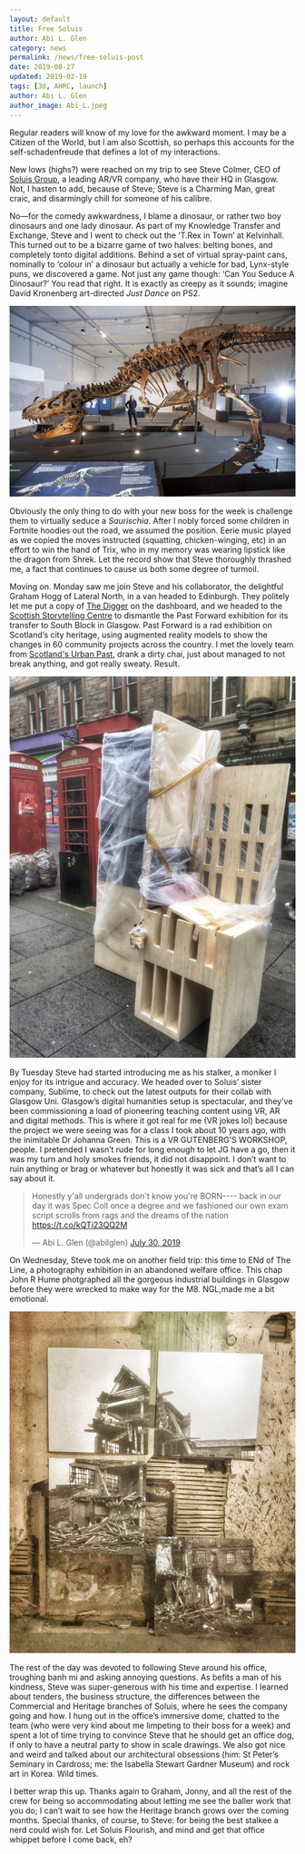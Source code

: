 ```yaml
---
layout: default
title: Free Soluis
author: Abi L. Glen
category: news
permalink: /news/free-soluis-post
date: 2019-08-27
updated: 2019-02-19
tags: [3d, AHRC, launch]
author: Abi L. Glen
author_image: Abi_L.jpeg
---
```


Regular readers will know of my love for the awkward moment. I may be a Citizen of the World, but I am also Scottish, so perhaps this accounts for the self-schadenfreude that defines a lot of my interactions. 

New lows (highs?) were reached on my trip to see Steve Colmer, CEO of <a href="https://www.soluis.com/">Soluis Group</a>, a leading AR/VR company, who have their HQ in Glasgow. Not, I hasten to add, because of Steve; Steve is a Charming Man, great craic, and disarmingly chill for someone of his calibre. 

No—for the comedy awkwardness, I blame a dinosaur, or rather two boy dinosaurs and one lady dinosaur. As part of my Knowledge Transfer and Exchange, Steve and I went to check out the ‘T.Rex in Town’ at Kelvinhall. This turned out to be a bizarre game of two halves: belting bones, and completely tonto digital additions. Behind a set of virtual spray-paint cans, nominally to ‘colour in’ a dinosaur but actually a vehicle for bad, Lynx-style puns, we discovered a game. Not just any game though: ‘Can You Seduce A Dinosaur?’ You read that right. It is exactly as creepy as it sounds; imagine David Kronenberg art-directed <em>Just Dance</em> on PS2.

<img src="/images/objects/trix.jpg" class="img-fluid" />

Obviously the only thing to do with your new boss for the week is challenge them to virtually seduce a <em>Saurischia</em>. After I nobly forced some children in Fortnite hoodies out the road, we assumed the position. Eerie music played as we copied the moves instructed (squatting, chicken-winging, etc) in an effort to win the hand of Trix, who in my memory was wearing lipstick like the dragon from Shrek. Let the record show that Steve thoroughly thrashed me, a fact that continues to cause us both some degree of turmoil.

Moving on. Monday saw me join Steve and his collaborator, the delightful Graham Hogg of Lateral North, in a van headed to Edinburgh. They politely let me put a copy of <a href="https://en.wikipedia.org/wiki/The_Digger">The Digger</a> on the dashboard, and we headed to the <a href="https://www.theguardian.com/travel/2019/aug/20/scottish-storytelling-centre-edinburgh-review-spoken-word">Scottish Storytelling Centre</a> to dismantle the Past Forward exhibition for its transfer to South Block in Glasgow. Past Forward is a rad exhibition on Scotland’s city heritage, using augmented reality models to show the changes in 60 community projects across the country. I met the lovely team from <a href="https://scotlandsurbanpast.org.uk/">Scotland's Urban Past</a>, drank a dirty chai, just about managed to not break anything, and got really sweaty. Result. 

<img src="/images/Urban Past 2.jpg" class="img-fluid" />

By Tuesday Steve had started introducing me as his stalker, a moniker I enjoy for its intrigue and accuracy. We headed over to Soluis’ sister company, Sublime, to check out the latest outputs for their collab with Glasgow Uni. Glasgow’s digital humanities setup is spectacular, and they’ve been commissioning a load of pioneering teaching content using VR, AR and digital methods.  This is where it got real for me (VR jokes lol) because the project we were seeing was for a class I took about 10 years ago, with the inimitable Dr Johanna Green. This is a VR GUTENBERG’S WORKSHOP, people. I pretended I wasn’t rude for long enough to let JG have a go, then it was my turn and holy smokes friends, it did not disappoint. I don’t want to ruin anything or brag or whatever but honestly it was sick and that’s all I can say about it. 

<blockquote class="twitter-tweet" data-lang="en"><p lang="en" dir="ltr">Honestly y&#39;all undergrads don&#39;t know you&#39;re BORN---- back in our day it was Spec Coll once a degree and we fashioned our own exam script scrolls from rags and the dreams of the nation <a href="https://t.co/kQTi23QQ2M">https://t.co/kQTi23QQ2M</a></p>&mdash; Abi L. Glen (@abilglen) <a href="https://twitter.com/abilglen/status/1156325103988330498?ref_src=twsrc%5Etfw">July 30, 2019</a></blockquote>
<script async src="https://platform.twitter.com/widgets.js" charset="utf-8"></script>


<!-- <img src="/images/objects/Soluis tweet.jpg" class="img-fluid" /> -->


On Wednesday, Steve took me on another field trip: this time to ENd of The Line, a photography exhibition in an abandoned welfare office. This chap John R Hume photgraphed all the gorgeous industrial buildings in Glasgow before they were wrecked to make way for the M8. NGL,made me a bit emotional. 

<img src="/images/objects/hume.jpg" class="img-fluid" />

The rest of the day  was devoted to following Steve around his office, troughing banh mi and asking annoying questions. As befits a man of his kindness, Steve was super-generous with his time and expertise. I learned about tenders, the business structure, the differences between the Commercial and Heritage branches of Soluis, where he sees the company going and how.  I hung out in the office’s immersive dome, chatted to the team (who were very kind about me limpeting to their boss for a week) and spent a lot of time trying to convince Steve that he should get an office dog, if only to have a neutral party to show in scale drawings. We also got nice and weird and talked about our architectural obsessions (him: St Peter’s Seminary in Cardross; me: the Isabella Stewart Gardner Museum) and rock art in Korea. Wild times. 

I better wrap this up. Thanks again to Graham, Jonny, and all the rest of the crew for being so accommodating about letting me see the baller work that you do; I can’t wait to see how the Heritage branch grows over the coming months. Special thanks, of course, to Steve: for being the best stalkee a nerd could wish for. Let Soluis Flourish, and mind and get that office whippet before I come back, eh?

